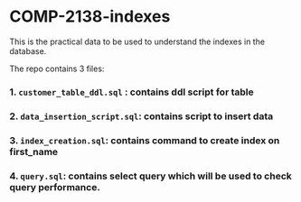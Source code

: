 # COMP-2138-indexes
This is the practical data to be used to understand the indexes in the database.

The repo contains 3 files:
### 1. `customer_table_ddl.sql` : contains ddl script for table
### 2. `data_insertion_script.sql`: contains script to insert data
### 3. `index_creation.sql`: contains command to create index on first_name
### 4. `query.sql`: contains select query which will be used to check query performance.

